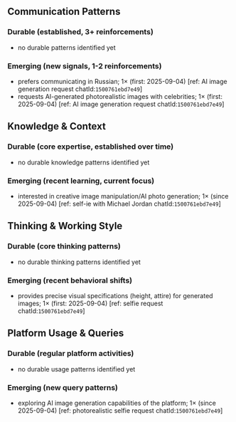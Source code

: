 ## Communication Patterns
### Durable (established, 3+ reinforcements)
- no durable patterns identified yet

### Emerging (new signals, 1-2 reinforcements)
- prefers communicating in Russian; 1× (first: 2025-09-04) [ref: AI image generation request chatId:`1500761ebd7e49`]
- requests AI-generated photorealistic images with celebrities; 1× (first: 2025-09-04) [ref: AI image generation request chatId:`1500761ebd7e49`]

## Knowledge & Context
### Durable (core expertise, established over time)
- no durable knowledge patterns identified yet

### Emerging (recent learning, current focus)
- interested in creative image manipulation/AI photo generation; 1× (since 2025-09-04) [ref: self-ie with Michael Jordan chatId:`1500761ebd7e49`]

## Thinking & Working Style
### Durable (core thinking patterns)
- no durable thinking patterns identified yet

### Emerging (recent behavioral shifts)
- provides precise visual specifications (height, attire) for generated images; 1× (first: 2025-09-04) [ref: selfie request chatId:`1500761ebd7e49`]

## Platform Usage & Queries
### Durable (regular platform activities)
- no durable usage patterns identified yet

### Emerging (new query patterns)
- exploring AI image generation capabilities of the platform; 1× (since 2025-09-04) [ref: photorealistic selfie request chatId:`1500761ebd7e49`]